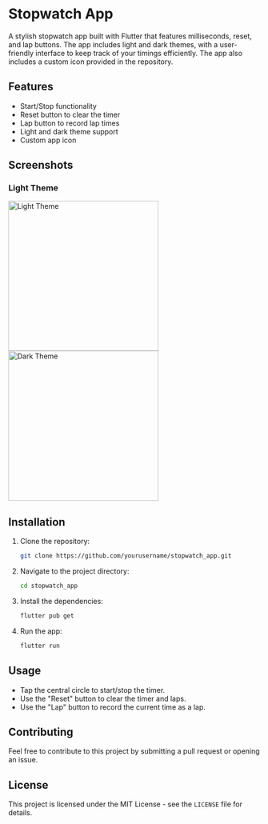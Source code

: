 # Stopwatch App

A stylish stopwatch app built with Flutter that features milliseconds, reset, and lap buttons. The app includes light and dark themes, with a user-friendly interface to keep track of your timings efficiently. The app also includes a custom icon provided in the repository.

## Features

- Start/Stop functionality
- Reset button to clear the timer
- Lap button to record lap times
- Light and dark theme support
- Custom app icon

## Screenshots

### Light Theme
<img src="light_theme.png" alt="Light Theme" width="300"/> <img src="dark_theme.png" alt="Dark Theme" width="300"/>

## Installation

1. Clone the repository:
   ```bash
   git clone https://github.com/yourusername/stopwatch_app.git
2. Navigate to the project directory:
   ```bash
   cd stopwatch_app
3. Install the dependencies:
   ```bash
   flutter pub get
4. Run the app:
   ```bash
   flutter run

## Usage

- Tap the central circle to start/stop the timer.
- Use the "Reset" button to clear the timer and laps.
- Use the "Lap" button to record the current time as a lap.

## Contributing

Feel free to contribute to this project by submitting a pull request or opening an issue.

## License

This project is licensed under the MIT License - see the `LICENSE` file for details.

